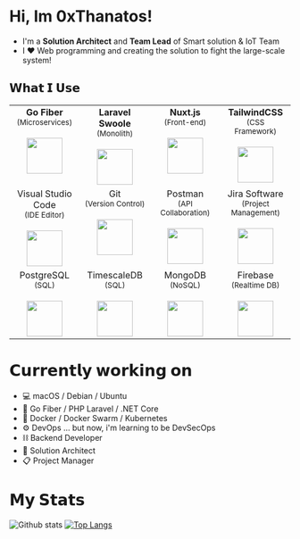 
# Hi, Im 0xThanatos!

- I'm a **Solution Architect** and **Team Lead** of Smart solution & IoT Team
- I ❤️ Web programming and creating the solution to fight the large-scale system!

## 𝗪𝗵𝗮𝘁 𝗜 𝗨𝘀𝗲

<table>
  <tbody>
  <tr valign="top">
      <td width="25%" align="center">
        <span><b>Go Fiber</b></span><br>
        <small>(Microservices)</small><br><br>
        <img height="64px" src="https://cdn.svgporn.com/logos/go.svg">
      </td>
      <td width="25%" align="center">
        <span><b>Laravel Swoole</b></span><br>
        <small>(Monolith)</small><br><br>
        <img height="64px" src="https://cdn.svgporn.com/logos/laravel.svg">
      </td>
      <td width="25%" align="center">
        <span><b>Nuxt.js</b></span><br>
        <small>(Front-end)</small><br><br>
        <img height="64px" src="https://cdn.svgporn.com/logos/nuxt-icon.svg">
      </td>
      <td width="25%" align="center">
        <span><b>TailwindCSS</b></span><br>
        <small>(CSS Framework)</small><br><br>
        <img height="64px" src="https://cdn.svgporn.com/logos/tailwindcss-icon.svg">
      </td>
    </tr>
    <tr valign="top">
      <td width="25%" align="center">
        <span>Visual Studio Code</span><br>
        <small>(IDE Editor)</small><br><br>
        <img height="64px" src="https://cdn.svgporn.com/logos/visual-studio-code.svg">
      </td>
      <td width="25%" align="center">
        <span>Git</span><br>
        <small>(Version Control)</small><br><br>
        <img height="64px" src="https://cdn.svgporn.com/logos/git-icon.svg">
      </td>
      <td width="25%" align="center">
        <span>Postman</span><br>
        <small>(API Collaboration)</small><br><br>
        <img height="64px" src="https://cdn.svgporn.com/logos/postman.svg">
      </td>
      <td width="25%" align="center">
        <span>Jira Software</span><br>
        <small>(Project Management)</small><br><br>
        <img height="64px" src="https://cdn.svgporn.com/logos/jira.svg">
      </td>
    </tr>
    <tr valign="top">
      <td width="25%" align="center">
        <span>PostgreSQL</span><br>
        <small>(SQL)</small><br><br>
        <img height="64px" src="https://cdn.svgporn.com/logos/postgresql.svg">
      </td>
      <td width="25%" align="center">
        <span>TimescaleDB</span><br>
        <small>(SQL)</small><br><br>
        <img height="64px" src="https://cdn.svgporn.com/logos/mariadb-icon.svg">
      </td>
      <td width="25%" align="center">
        <span>MongoDB</span><br>
        <small>(NoSQL)</small><br><br>
        <img height="64px" src="https://cdn.svgporn.com/logos/mongodb.svg">
      </td>
      <td width="25%" align="center">
        <span>Firebase</span><br>
        <small>(Realtime DB)</small><br><br>
        <img height="64px" src="https://cdn.svgporn.com/logos/firebase.svg">
      </td>
    </tr>
  </tbody>
</table>

# 𝗖𝘂𝗿𝗿𝗲𝗻𝘁𝗹𝘆 𝘄𝗼𝗿𝗸𝗶𝗻𝗴 𝗼𝗻

- 💻  macOS / Debian / Ubuntu
- 🍺  Go Fiber / PHP Laravel / .NET Core
- 🐋  Docker / Docker Swarm / Kubernetes
- ⚙️  DevOps ... but now, i'm learning to be DevSecOps
- ⛓  Backend Developer
- 🧱  Solution Architect
- 📋  Project Manager

# 𝗠𝘆 𝗦𝘁𝗮𝘁𝘀

![Github stats](https://github-readme-stats.vercel.app/api?username=0xThanatos&show_icons=true&count_private=true&theme=dark)
[![Top Langs](https://github-readme-stats.vercel.app/api/top-langs/?username=0xThanatos&layout=compact&theme=dark)](https://github.com/anuraghazra/github-readme-stats)

